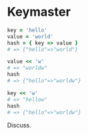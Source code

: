 # Keymaster

```ruby
key = 'hello'
value = 'world'
hash = { key => value }
# => {"hello"=>"world"}

value << 'w'
# => "worldw"
hash
# => {"hello"=>"worldw"}

key << 'w'
# => "hellow"
hash
# => {"hello"=>"worldw"}
```

Discuss.
